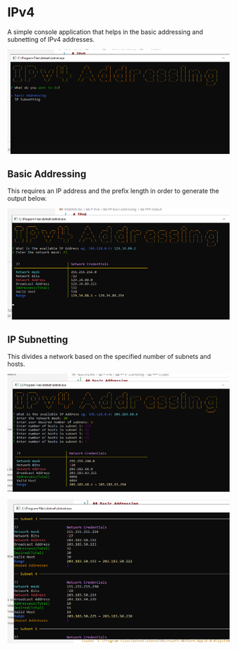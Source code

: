 # IPv4

A simple console application that helps in the basic addressing and subnetting of IPv4 addresses.

![image](https://github.com/mk-milly02/IPv4/blob/master/Screenshots/Screenshot%202022-03-10%20174722.png)

## Basic Addressing

This requires an IP address and the prefix length in order to generate the output below.

![image](https://github.com/mk-milly02/IPv4/blob/master/Screenshots/Screenshot%202022-03-10%20174854.png)

## IP Subnetting

This divides a network based on the specified number of subnets and hosts.

![image](https://github.com/mk-milly02/IPv4/blob/master/Screenshots/Screenshot%202022-03-10%20175300.png)

![image](https://github.com/mk-milly02/IPv4/blob/master/Screenshots/Screenshot%202022-03-10%20175400.png)
